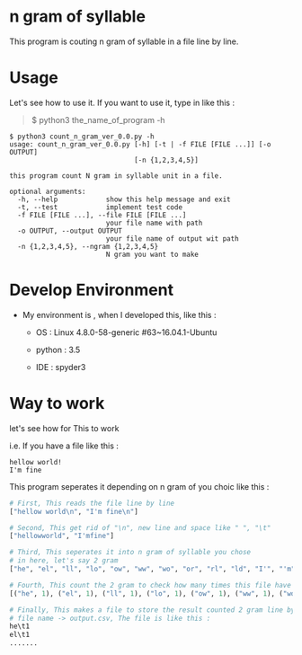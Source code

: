 # n gram of syllable

 This program is couting n gram of syllable in a file line by line.
 
# Usage 
 
 Let's see how to use it. If you want to use it, type in like this :
 
 > $ python3 the_name_of_program -h
 
```shell
$ python3 count_n_gram_ver_0.0.py -h
usage: count_n_gram_ver_0.0.py [-h] [-t | -f FILE [FILE ...]] [-o OUTPUT]
                               [-n {1,2,3,4,5}]

this program count N gram in syllable unit in a file.

optional arguments:
  -h, --help            show this help message and exit
  -t, --test            implement test code
  -f FILE [FILE ...], --file FILE [FILE ...]
                        your file name with path
  -o OUTPUT, --output OUTPUT
                        your file name of output wit path
  -n {1,2,3,4,5}, --ngram {1,2,3,4,5}
                        N gram you want to make
```
 
# Develop Environment

 - My environment is , when I developed this, like this :

    - OS : Linux 4.8.0-58-generic #63~16.04.1-Ubuntu 
 
    - python : 3.5
 
    - IDE : spyder3
 
# Way to work 

 let's see how for This to work 
 
 i.e. If you have a file like this :
 
```
hellow world!
I'm fine 
```
 
 This program seperates it depending on n gram of you choic like this :
 
```python
# First, This reads the file line by line 
["hellow world\n", "I'm fine\n"]

# Second, This get rid of "\n", new line and space like " ", "\t"
["hellowworld", "I'mfine"]

# Third, This seperates it into n gram of syllable you chose
# in here, let's say 2 gram
["he", "el", "ll", "lo", "ow", "ww", "wo", "or", "rl", "ld", "I'", "'m", "mf", "fi", "in", "ne"]

# Fourth, This count the 2 gram to check how many times this file have each of 2 gram.
[("he", 1), ("el", 1), ("ll", 1), ("lo", 1), ("ow", 1), ("ww", 1), ("wo", 1), ("or", 1), ("rl", 1), ("ld", 1), ("I'", ),  ("'m", 1), ("mf", 1), ("fi", 1), ("in", 1), ("ne", 1)]

# Finally, This makes a file to store the result counted 2 gram line by line as cvs file. 
# file name -> output.csv, The file is like this :
he\t1
el\t1
.......
```
